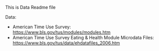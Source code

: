 This is Data Readme file

Data: 
- American Time Use Survey: https://www.bls.gov/tus/modules/modules.htm
- American Time Use Survey Eating & Health Module Microdata Files: https://www.bls.gov/tus/data/ehdatafiles_2006.htm
